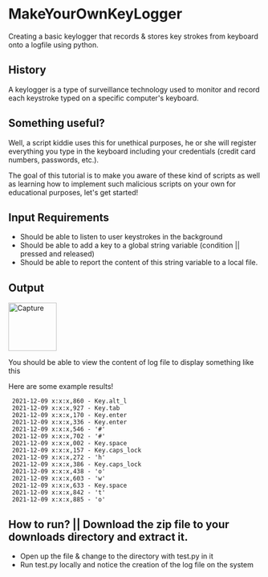 # MakeYourOwnKeyLogger
Creating a basic keylogger that records &amp; stores key strokes from keyboard onto a logfile using python. 

## History 
A keylogger is a type of surveillance technology used to monitor and record each keystroke typed on a specific computer's keyboard.

## Something useful?
Well, a script kiddie uses this for unethical purposes, he or she will register everything you type in the keyboard including your credentials (credit card numbers, passwords, etc.).

The goal of this tutorial is to make you aware of these kind of scripts as well as learning how to implement such malicious scripts on your own for educational purposes, let's get started!

## Input Requirements

 * Should be able to listen to user keystrokes in the background
 * Should be able to add a key to a global string variable (condition || pressed and released)
 * Should be able to report the content of this string variable to a local file. 

## Output 

<img width="96" alt="Capture" src="https://user-images.githubusercontent.com/91548582/145619886-7034dc82-6e54-4221-85e2-251c7c21967c.PNG">

You should be able to view the content of log file to display something like this 

Here are some example results!

```
 2021-12-09 x:x:x,860 - Key.alt_l
 2021-12-09 x:x:x,927 - Key.tab
 2021-12-09 x:x:x,170 - Key.enter
 2021-12-09 x:x:x,336 - Key.enter
 2021-12-09 x:x:x,546 - '#'
 2021-12-09 x:x:x,702 - '#'
 2021-12-09 x:x:x,002 - Key.space
 2021-12-09 x:x:x,157 - Key.caps_lock
 2021-12-09 x:x:x,272 - 'h'
 2021-12-09 x:x:x,386 - Key.caps_lock
 2021-12-09 x:x:x,438 - 'o'
 2021-12-09 x:x:x,603 - 'w'
 2021-12-09 x:x:x,633 - Key.space
 2021-12-09 x:x:x,842 - 't'
 2021-12-09 x:x:x,885 - 'o'

```
 
## How to run? || Download the zip file to your downloads directory and extract it.

* Open up the file & change to the directory with test.py in it
* Run test.py locally and notice the creation of the log file on the system


